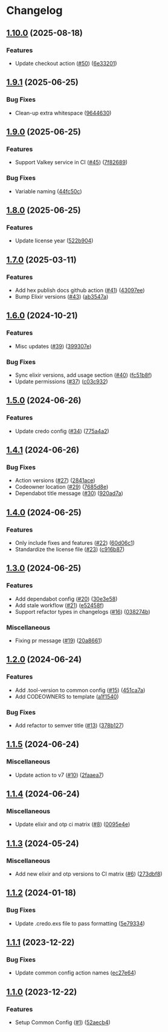 # Changelog

## [1.10.0](https://github.com/beam-community/common-config/compare/v1.9.1...v1.10.0) (2025-08-18)


### Features

* Update checkout action ([#50](https://github.com/beam-community/common-config/issues/50)) ([6e33201](https://github.com/beam-community/common-config/commit/6e332016da3663cb5cba21dfa441e43a869ddf5b))

## [1.9.1](https://github.com/beam-community/common-config/compare/v1.9.0...v1.9.1) (2025-06-25)


### Bug Fixes

* Clean-up extra whitespace ([9644630](https://github.com/beam-community/common-config/commit/96446308e8565f4b82b6f6608e49c71037a88f9c))

## [1.9.0](https://github.com/beam-community/common-config/compare/v1.8.0...v1.9.0) (2025-06-25)


### Features

* Support Valkey service in CI ([#45](https://github.com/beam-community/common-config/issues/45)) ([7f82689](https://github.com/beam-community/common-config/commit/7f82689db49644c656e78fff6b49db0144302a5a))


### Bug Fixes

* Variable naming ([44fc50c](https://github.com/beam-community/common-config/commit/44fc50c47c40862884a52342c078da99e4f066b8))

## [1.8.0](https://github.com/beam-community/common-config/compare/v1.7.0...v1.8.0) (2025-06-25)


### Features

* Update license year ([522b904](https://github.com/beam-community/common-config/commit/522b904774bc8d4cdb133fc2d1025207a92b12de))

## [1.7.0](https://github.com/beam-community/common-config/compare/v1.6.0...v1.7.0) (2025-03-11)


### Features

* Add hex publish docs github action ([#41](https://github.com/beam-community/common-config/issues/41)) ([43097ee](https://github.com/beam-community/common-config/commit/43097ee4c8ba0d95640639d5f92d6b3c3897bd56))
* Bump Elixir versions ([#43](https://github.com/beam-community/common-config/issues/43)) ([ab3547a](https://github.com/beam-community/common-config/commit/ab3547ae00dc371885806e36edef35a3c126bf8b))

## [1.6.0](https://github.com/beam-community/common-config/compare/v1.5.0...v1.6.0) (2024-10-21)


### Features

* Misc updates ([#39](https://github.com/beam-community/common-config/issues/39)) ([399307e](https://github.com/beam-community/common-config/commit/399307eeb3a89b2d7b83e785b42b43330d5b22ac))


### Bug Fixes

* Sync elixir versions, add usage section ([#40](https://github.com/beam-community/common-config/issues/40)) ([fc51b8f](https://github.com/beam-community/common-config/commit/fc51b8f902855f9f1cbc8b417fc65d8ed757cbbe))
* Update permissions ([#37](https://github.com/beam-community/common-config/issues/37)) ([c03c932](https://github.com/beam-community/common-config/commit/c03c932ab6395eb4d36aeef39456d021ebb0ad48))

## [1.5.0](https://github.com/beam-community/common-config/compare/v1.4.1...v1.5.0) (2024-06-26)


### Features

* Update credo config ([#34](https://github.com/beam-community/common-config/issues/34)) ([775a4a2](https://github.com/beam-community/common-config/commit/775a4a28129775b5cd5501be0cd148e6824b338c))

## [1.4.1](https://github.com/beam-community/common-config/compare/v1.4.0...v1.4.1) (2024-06-26)


### Bug Fixes

* Action versions ([#27](https://github.com/beam-community/common-config/issues/27)) ([2841ace](https://github.com/beam-community/common-config/commit/2841ace66b65a2caf1aa1b76a8a4e6a10cb818f5))
* Codeowner location ([#29](https://github.com/beam-community/common-config/issues/29)) ([7685d8e](https://github.com/beam-community/common-config/commit/7685d8efb9192da40ae4c17eb1b4a2ea428463f6))
* Dependabot title message ([#30](https://github.com/beam-community/common-config/issues/30)) ([920ad7a](https://github.com/beam-community/common-config/commit/920ad7a1fc1e231392ddf23666c4e68ccace1506))

## [1.4.0](https://github.com/beam-community/common-config/compare/v1.3.0...v1.4.0) (2024-06-25)


### Features

* Only include fixes and features ([#22](https://github.com/beam-community/common-config/issues/22)) ([60d06c1](https://github.com/beam-community/common-config/commit/60d06c1d251b8f30a4d66490530f3854489b1a1e))
* Standardize the license file ([#23](https://github.com/beam-community/common-config/issues/23)) ([c916b87](https://github.com/beam-community/common-config/commit/c916b87848ffdef2aff0c1909544e24e045d734c))

## [1.3.0](https://github.com/beam-community/common-config/compare/v1.2.0...v1.3.0) (2024-06-25)


### Features

* Add dependabot config ([#20](https://github.com/beam-community/common-config/issues/20)) ([30e3e58](https://github.com/beam-community/common-config/commit/30e3e587508a776f2fd4ba03f7a89a4d1b2794d8))
* Add stale workflow ([#21](https://github.com/beam-community/common-config/issues/21)) ([e52458f](https://github.com/beam-community/common-config/commit/e52458f602a9cfedf70d2da0bddf4978edded85c))
* Support refactor types in changelogs ([#16](https://github.com/beam-community/common-config/issues/16)) ([038274b](https://github.com/beam-community/common-config/commit/038274b315744e5f9cca85961748fba632e2716f))


### Miscellaneous

* Fixing pr message ([#19](https://github.com/beam-community/common-config/issues/19)) ([20a8661](https://github.com/beam-community/common-config/commit/20a8661586ce0012f46235c359dfd7bb8f490c55))

## [1.2.0](https://github.com/beam-community/common-config/compare/v1.1.5...v1.2.0) (2024-06-24)


### Features

* Add .tool-version to common config ([#15](https://github.com/beam-community/common-config/issues/15)) ([451ca7a](https://github.com/beam-community/common-config/commit/451ca7a16b3342cfa727b3174e324206e4fbac99))
* Add CODEOWNERS to template ([a1f1540](https://github.com/beam-community/common-config/commit/a1f154061a7365b2293bea25b3e7807452f36fa6))


### Bug Fixes

* Add refactor to semver title ([#13](https://github.com/beam-community/common-config/issues/13)) ([378b127](https://github.com/beam-community/common-config/commit/378b12790844259e89e788200f874d6162212d53))

## [1.1.5](https://github.com/beam-community/common-config/compare/v1.1.4...v1.1.5) (2024-06-24)


### Miscellaneous

* Update action to v7 ([#10](https://github.com/beam-community/common-config/issues/10)) ([2faaea7](https://github.com/beam-community/common-config/commit/2faaea7b7d1d186fddcd7a8ec431f18e97d1cd25))

## [1.1.4](https://github.com/beam-community/common-config/compare/v1.1.3...v1.1.4) (2024-06-24)


### Miscellaneous

* Update elixir and otp ci matrix ([#8](https://github.com/beam-community/common-config/issues/8)) ([0095e4e](https://github.com/beam-community/common-config/commit/0095e4ec1d26f6d157968b0b824d6f7ad1ee3a09))

## [1.1.3](https://github.com/beam-community/common-config/compare/v1.1.2...v1.1.3) (2024-05-24)


### Miscellaneous

* Add new elixir and otp versions to CI matrix ([#6](https://github.com/beam-community/common-config/issues/6)) ([273dbf8](https://github.com/beam-community/common-config/commit/273dbf822bfe57a0c0cf37c1d506c8ac98b39e41))

## [1.1.2](https://github.com/beam-community/common-config/compare/v1.1.1...v1.1.2) (2024-01-18)


### Bug Fixes

* Update .credo.exs file to pass formatting ([5e79334](https://github.com/beam-community/common-config/commit/5e79334390420bf297be9d8af2db450bf0c5d971))

## [1.1.1](https://github.com/beam-community/common-config/compare/v1.1.0...v1.1.1) (2023-12-22)


### Bug Fixes

* Update common config action names ([ec27e64](https://github.com/beam-community/common-config/commit/ec27e645e9d6db04bbc44828ce6d79929f663e33))

## [1.1.0](https://github.com/beam-community/common-config/compare/v1.0.0...v1.1.0) (2023-12-22)


### Features

* Setup Common Config ([#1](https://github.com/beam-community/common-config/issues/1)) ([52aecb4](https://github.com/beam-community/common-config/commit/52aecb425ddee416480956ee9e2516abf57188f6))
